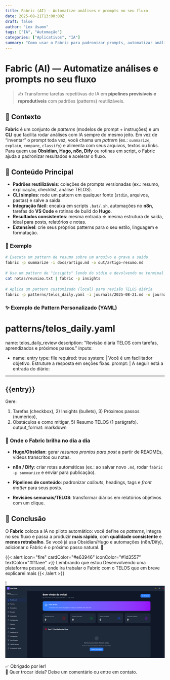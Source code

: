 ```yaml
---
title: Fabric (AI) — Automatize análises e prompts no seu fluxo
date: 2025-08-21T13:00:00Z
draft: false
author: "Lex Usamn"
tags: ["IA", "Automação"]
categories: ["Aplicativos", "IA"]
summary: "Como usar o Fabric para padronizar prompts, automatizar análises e integrar IA ao seu fluxo (ex.: Lex Flow/Obsidian/n8n)."
---
```


# Fabric (AI) — Automatize análises e prompts no seu fluxo

> ✍️ Transforme tarefas repetitivas de IA em **pipelines previsíveis e reprodutíveis** com padrões (patterns) reutilizáveis.

## 🔹 Contexto
**Fabric** é um conjunto de *patterns* (modelos de prompt + instruções) e um **CLI** que facilita rodar análises com IA sempre do mesmo jeito. Em vez de “inventar” o prompt toda vez, você chama um *pattern* (ex.: `summarize`, `explain`, `compare`, `classify`) e alimenta com seus arquivos, textos ou links.  
Para quem usa **Obsidian, Hugo, n8n, Dify** ou rotinas em script, o Fabric ajuda a padronizar resultados e acelerar o fluxo.

## 🔹 Conteúdo Principal
- **Padrões reutilizáveis**: coleções de prompts versionadas (ex.: resumo, explicação, checklist, análise TELOS).
- **CLI simples**: rode um pattern em qualquer fonte (`stdin`, arquivos, pastas) e salve a saída.
- **Integração fácil**: encaixa em scripts `.bat/.sh`, automações no **n8n**, tarefas do **VS Code** e rotinas de build do **Hugo**.
- **Resultados consistentes**: mesma entrada ⇒ mesma estrutura de saída, ideal para posts, relatórios e notas.
- **Extensível**: crie seus próprios patterns para o seu estilo, linguagem e formatação.

### 📌 Exemplo
```bash
# Executa um pattern de resumo sobre um arquivo e grava a saída
fabric -p summarize -i docs/artigo.md -o out/artigo-resumo.md

# Usa um pattern de "insights" lendo do stdin e devolvendo no terminal
cat notas/reuniao.txt | fabric -p insights

# Aplica um pattern customizado (local) para revisão TELOS diária
fabric -p patterns/telos_daily.yaml -i journals/2025-08-21.md -o journals/2025-08-21.review.md
```



### ✨ Exemplo de Pattern Personalizado (YAML)

# patterns/telos_daily.yaml
name: telos_daily_review
description: "Revisão diária TELOS com tarefas, aprendizados e próximos passos."
inputs:
  - name: entry
    type: file
    required: true
system: |
  Você é um facilitador objetivo. Estruture a resposta em seções fixas.
prompt: |
  A seguir está a entrada do diário:
  ---
  {{entry}}
  ---
  Gere:
  1) Tarefas (checkbox), 2) Insights (bullets), 3) Próximos passos (numérico),
  2) Obstáculos e como mitigar, 5) Resumo TELOS (1 parágrafo).
output_format: markdown

### 🔗 Onde o Fabric brilha no dia a dia

- **Hugo/Obsidian**: gerar _resumos prontos para post_ a partir de READMEs, vídeos transcritos ou notas.
    
- **n8n / Dify**: criar rotas automáticas (ex.: ao salvar novo `.md`, rodar `fabric -p summarize` e enviar para publicação).
    
- **Pipelines de conteúdo**: padronizar _callouts_, headings, tags e _front matter_ para seus posts.
    
- **Revisões semanais/TELOS**: transformar diários em relatórios objetivos com um clique.
    

## 🔹 Conclusão

O **Fabric** coloca a IA no piloto automático: você define os _patterns_, integra no seu fluxo e passa a produzir **mais rápido**, com **qualidade consistente** e **menos retrabalho**. Se você já usa Obsidian/Hugo e automações (n8n/Dify), adicionar o Fabric é o próximo passo natural. 🚀

{{< alert icon="fire" cardColor="#e63946" iconColor="#1d3557" textColor="#f1faee" >}}
Lembrando que estou Desenvolvendo uma plataforma pessoal, onde ira trabalar o Fabric com o TELOS que em breve explicarei mais
{{< /alert >}}

!![Image Description](Pasted%20image%2020250822113919.png)


✅ Obrigado por ler!  
📩 Quer trocar ideia? Deixe um comentário ou entre em contato.